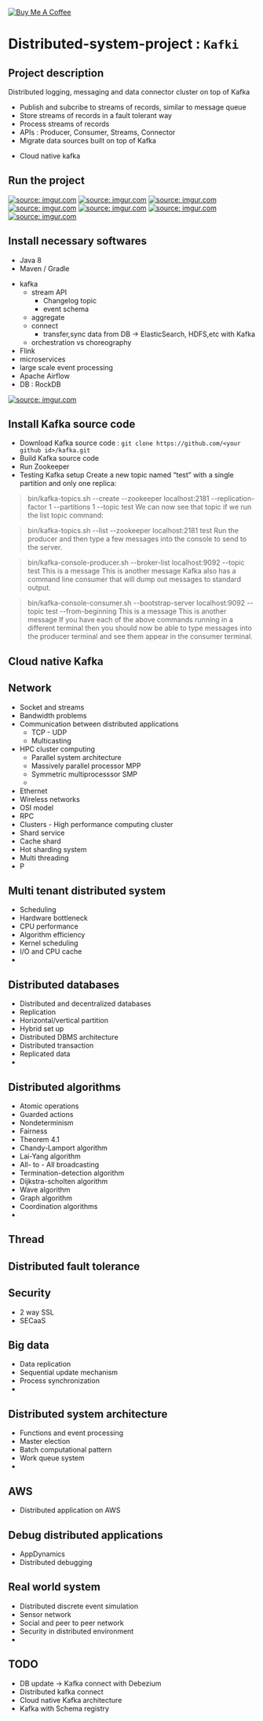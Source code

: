 <a href="https://www.buymeacoffee.com/hientech" target="_blank"><img src="https://img.shields.io/badge/-buy_me_a%C2%A0coffee-gray?logo=buy-me-a-coffee" alt="Buy Me A Coffee"></a>
  <br>
# Distributed-system-project : `Kafki` 

## Project description 
Distributed logging, messaging and data connector cluster on top of Kafka 
+ Publish and subcribe to streams of records, similar to message queue
+ Store streams of records in a fault tolerant way 
+ Process streams of records 
+ APIs : Producer, Consumer, Streams, Connector 
+ Migrate data sources built on top of Kafka 
- Cloud native kafka 
## Run the project 

<a href="https://imgur.com/p71IZ7z"><img src="https://i.imgur.com/p71IZ7z.png" title="source: imgur.com" /></a>
<a href="https://imgur.com/GMbKxSm"><img src="https://i.imgur.com/GMbKxSm.png" title="source: imgur.com" /></a>
<a href="https://imgur.com/l1CBSvp"><img src="https://i.imgur.com/l1CBSvp.png" title="source: imgur.com" /></a>
<a href="https://imgur.com/kJmdit4"><img src="https://i.imgur.com/kJmdit4.png" title="source: imgur.com" /></a>
<a href="https://imgur.com/I8xkmGb"><img src="https://i.imgur.com/I8xkmGb.png" title="source: imgur.com" /></a>
<a href="https://imgur.com/mxxCI5I"><img src="https://i.imgur.com/mxxCI5I.png" title="source: imgur.com" /></a>
<a href="https://imgur.com/ZSKrAOr"><img src="https://i.imgur.com/ZSKrAOr.png" title="source: imgur.com" /></a>


## Install necessary softwares 
+ Java 8 
+ Maven / Gradle
- kafka
    - stream API 
        - Changelog topic 
        - event schema
    - aggregate
    - connect
        - transfer,sync data from DB -> ElasticSearch, HDFS,etc with Kafka 
    - orchestration vs choreography 
- Flink
- microservices
- large scale event processing 
- Apache Airflow 
- DB : RockDB 

<a href="https://imgur.com/Iz3fCSs"><img src="https://i.imgur.com/Iz3fCSs.png" title="source: imgur.com" /></a>

## Install Kafka source code 
+ Download Kafka source code : `git clone https://github.com/<your github id>/kafka.git`
+ Build Kafka source code 
+ Run Zookeeper
+ Testing Kafka setup
Create a new topic named “test” with a single partition and only one replica:

> bin/kafka-topics.sh --create --zookeeper localhost:2181 --replication-factor 1 --partitions 1 --topic test
We can now see that topic if we run the list topic command:

> bin/kafka-topics.sh --list --zookeeper localhost:2181
test
Run the producer and then type a few messages into the console to send to the server.

> bin/kafka-console-producer.sh --broker-list localhost:9092 --topic test
This is a message
This is another message
Kafka also has a command line consumer that will dump out messages to standard output.

> bin/kafka-console-consumer.sh --bootstrap-server localhost:9092 --topic test --from-beginning
This is a message
This is another message
If you have each of the above commands running in a different terminal then you should now be able to type messages into the producer terminal and see them appear in the consumer terminal.

## Cloud native Kafka 





## Network 
+ Socket and streams 
+ Bandwidth problems 
+ Communication between distributed applications 
  + TCP - UDP 
  + Multicasting 
+ HPC cluster computing 
  + Parallel system architecture 
  + Massively parallel processor MPP
  + Symmetric multiprocesssor SMP
  + 
+ Ethernet 
+ Wireless networks
+ OSI model 
+ RPC
+ Clusters - High performance computing cluster 
+ Shard service 
+ Cache shard
+ Hot sharding system 
+ Multi threading 
+ P
## Multi tenant distributed system 
+ Scheduling 
+ Hardware bottleneck 
+ CPU performance
+ Algorithm efficiency
+ Kernel scheduling
+ I/O and CPU cache 
+ 



## Distributed databases 
+ Distributed and decentralized databases 
+ Replication 
+ Horizontal/vertical partition
+ Hybrid set up 
+ Distributed DBMS architecture 
+ Distributed transaction 
+ Replicated data 
+ 



## Distributed algorithms 
+ Atomic operations
+ Guarded actions 
+ Nondeterminism 
+ Fairness 
+ Theorem 4.1
+ Chandy-Lamport algorithm
+ Lai-Yang algorithm
+ All- to - All broadcasting 
+ Termination-detection algorithm
+ Dijkstra-scholten algorithm 
+ Wave algorithm
+ Graph algorithm 
+ Coordination algorithms 
+ 
## Thread 


## Distributed fault tolerance 


## Security  
+ 2 way SSL 
+ SECaaS

## Big data   
+ Data replication 
+ Sequential update mechanism 
+ Process synchronization 
+ 

## Distributed system architecture 
+ Functions and event processing 
+ Master election  
+ Batch computational pattern 
+ Work queue system 
+ 


## AWS 
+ Distributed application on AWS
## Debug distributed applications 
+ AppDynamics 
+ Distributed debugging 

## Real world system 
+ Distributed discrete event simulation 
+ Sensor network 
+ Social and peer to peer network 
+ Security in distributed environment
+

## TODO 
- DB update -> Kafka connect with Debezium 
- Distributed kafka connect
- Cloud native Kafka architecture
- Kafka with Schema registry 
